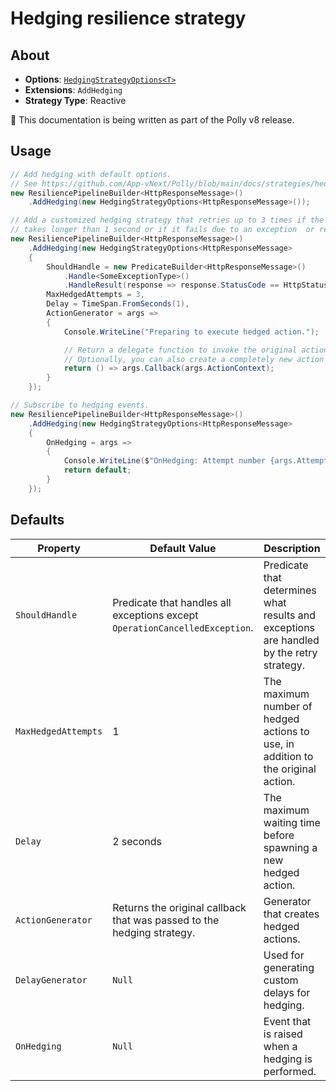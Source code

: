 # Hedging resilience strategy

## About

- **Options**: [`HedgingStrategyOptions<T>`](../../src/Polly.Core/Hedging/HedgingStrategyOptions.TResult.cs)
- **Extensions**: `AddHedging`
- **Strategy Type**: Reactive

🚧 This documentation is being written as part of the Polly v8 release.

## Usage

<!-- snippet: hedging -->
```cs
// Add hedging with default options.
// See https://github.com/App-vNext/Polly/blob/main/docs/strategies/hedging.md#defaults for default values.
new ResiliencePipelineBuilder<HttpResponseMessage>()
    .AddHedging(new HedgingStrategyOptions<HttpResponseMessage>());

// Add a customized hedging strategy that retries up to 3 times if the execution
// takes longer than 1 second or if it fails due to an exception  or returns an HTTP 500 Internal Server Error.
new ResiliencePipelineBuilder<HttpResponseMessage>()
    .AddHedging(new HedgingStrategyOptions<HttpResponseMessage>
    {
        ShouldHandle = new PredicateBuilder<HttpResponseMessage>()
            .Handle<SomeExceptionType>()
            .HandleResult(response => response.StatusCode == HttpStatusCode.InternalServerError),
        MaxHedgedAttempts = 3,
        Delay = TimeSpan.FromSeconds(1),
        ActionGenerator = args =>
        {
            Console.WriteLine("Preparing to execute hedged action.");

            // Return a delegate function to invoke the original action with the action context.
            // Optionally, you can also create a completely new action to be executed.
            return () => args.Callback(args.ActionContext);
        }
    });

// Subscribe to hedging events.
new ResiliencePipelineBuilder<HttpResponseMessage>()
    .AddHedging(new HedgingStrategyOptions<HttpResponseMessage>
    {
        OnHedging = args =>
        {
            Console.WriteLine($"OnHedging: Attempt number {args.AttemptNumber}");
            return default;
        }
    });
```
<!-- endSnippet -->

## Defaults

| Property            | Default Value                                                               | Description                                                                              |
| ------------------- | --------------------------------------------------------------------------- | ---------------------------------------------------------------------------------------- |
| `ShouldHandle`      | Predicate that handles all exceptions except `OperationCancelledException`. | Predicate that determines what results and exceptions are handled by the retry strategy. |
| `MaxHedgedAttempts` | 1                                                                           | The maximum number of hedged actions to use, in addition to the original action.         |
| `Delay`             | 2 seconds                                                                   | The maximum waiting time before spawning a new hedged action.                            |
| `ActionGenerator`   | Returns the original callback that was passed to the hedging strategy.      | Generator that creates hedged actions.                                                   |
| `DelayGenerator`    | `Null`                                                                      | Used for generating custom delays for hedging.                                           |
| `OnHedging`         | `Null`                                                                      | Event that is raised when a hedging is performed.                                        |
